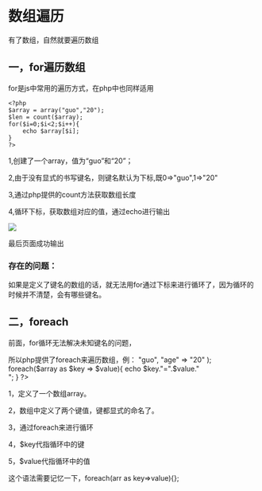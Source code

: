 # 数组遍历

有了数组，自然就要遍历数组

## 一，for遍历数组

for是js中常用的遍历方式，在php中也同样适用

    <?php
    $array = array("guo","20");
    $len = count($array);
    for($i=0;$i<2;$i++){
        echo $array[$i];
    }
    ?>

1,创建了一个array，值为“guo”和“20”；

2,由于没有显式的书写键名，则键名默认为下标,既0=>"guo",1=>"20"

3,通过php提供的count方法获取数组长度

4,循环下标，获取数组对应的值，通过echo进行输出

![](https://ws3.sinaimg.cn/large/006tKfTcly1flgiqwh0kmj30gy08imy1.jpg)

最后页面成功输出
### 存在的问题：

如果是定义了键名的数组的话，就无法用for通过下标来进行循环了，因为循环的时候并不清楚，会有哪些键名。

## 二，foreach
前面，for循环无法解决未知键名的问题，

所以php提供了foreach来遍历数组，例：
    <?php
    $array = array(
        "name" => "guo",
        "age" => "20"
    );
    foreach($array as $key => $value){
        echo $key."=".$value."<br/>";
    }
    ?>

1，定义了一个数组array。

2，数组中定义了两个键值，键都显式的命名了。

3，通过foreach来进行循环

4，$key代指循环中的键

5，$value代指循环中的值

这个语法需要记忆一下，foreach(arr as key=>value){};






